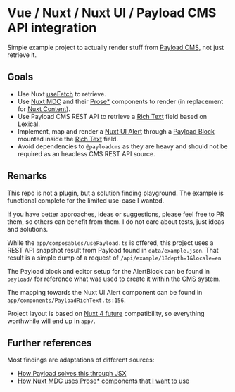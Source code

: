 # Vue / Nuxt / Nuxt UI / Payload CMS API integration

Simple example project to actually render stuff from [Payload CMS](https://payloadcms.com/), not just retrieve it.

## Goals

- Use Nuxt [useFetch](https://nuxt.com/docs/getting-started/data-fetching) to retrieve.
- Use [Nuxt MDC](https://nuxt.com/modules/mdc) and their [Prose*](https://github.com/nuxt-modules/mdc?tab=readme-ov-file#prose-components) components to render (in replacement for [Nuxt Content](https://content.nuxt.com/)).
- Use Payload CMS REST API to retrieve a [Rich Text](https://payloadcms.com/docs/fields/rich-text) field based on Lexical.
- Implement, map and render a [Nuxt UI Alert](https://ui3.nuxt.dev/components/alert) through
  a [Payload Block](https://payloadcms.com/docs/fields/blocks) mounted inside the [Rich Text](https://payloadcms.com/docs/fields/rich-text) field.
- Avoid dependencies to `@payloadcms` as they are heavy and should not be required as an headless CMS REST API source.

## Remarks

This repo is not a plugin, but a solution finding playground. The example is functional complete for the limited use-case I wanted.

If you have better approaches, ideas or suggestions, please feel free to PR them, so others can benefit from them.
I do not care about tests, just ideas and solutions.

While the `app/composables/usePayload.ts` is offered, this project uses a REST API snapshot result from Payload found in `data/example.json`.
That result is a simple dump of a request of `/api/example/1?depth=1&locale=en`

The Payload block and editor setup for the AlertBlock can be found in `payload/` for reference what was used to create it within the CMS system.

The mapping towards the Nuxt UI Alert component can be found in `app/components/PayloadRichText.ts:156`.

Project layout is based on [Nuxt 4 future](https://nuxt.com/docs/getting-started/upgrade#testing-nuxt-4) compatibility,
so everything worthwhile will end up in `app/`.

## Further references

Most findings are adaptations of different sources:

- [How Payload solves this through JSX](https://github.com/payloadcms/public-demo/blob/master/src/app/_components/RichText/serialize/index.tsx)
- [How Nuxt MDC uses Prose* components that I want to use](https://github.com/nuxt-modules/mdc?tab=readme-ov-file#prose-components)
